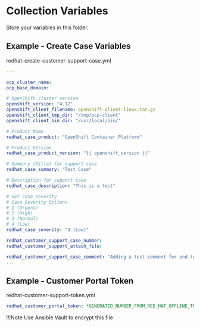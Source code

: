 # Collection Variables

Store your variables in this folder.

## Example - Create Case Variables

redhat-create-customer-support-case.yml

```yaml
---

ocp_cluster_name: 
ocp_base_domain:

# OpenShift cluster version
openshift_version: "4.12"
openshift_client_filename: openshift-client-linux.tar.gz
openshift_client_tmp_dir: "/tmp/ocp-client"
openshift_client_bin_dir: "/usr/local/bin/"

# Product Name
redhat_case_product: "OpenShift Container Platform"

# Product Version
redhat_case_product_version: "{{ openshift_version }}"

# Summary (Title) for support case
redhat_case_summary: "Test Case"

# Description for support case
redhat_case_description: "This is a test"

# Set case severity
# Case Severity Options
# 1 (Urgent)
# 2 (High)
# 3 (Normal)
# 4 (Low)
redhat_case_severity: "4 (Low)"

redhat_customer_support_case_number:
redhat_customer_support_attach_file:

redhat_customer_support_case_comment: "Adding a test comment for end-to-end automated testing."
...
```

## Example - Customer Portal Token

redhat-customer-support-token.yml

```yaml
redhat_customer_portal_token: *GENERATED_NUMBER_FROM_RED_HAT_OFFLINE_TOKEN*
```

!!!Note
    Use Ansible Vault to encrypt this file
